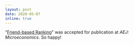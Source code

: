 ```yaml
---
layout: post
date: 2020-05-07
inline: true
---
```


"[Friend-based Ranking](https://arxiv.org/pdf/1807.05093.pdf)" was accepted for publication at *AEJ: Microeconomics*. So happy!
